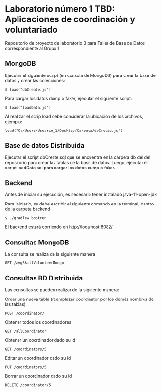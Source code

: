 # Laboratorio número 1 TBD: Aplicaciones de coordinación y voluntariado 
Repositorio de proyecto de laboratorio 3 para Taller de Base de Datos correspondiente al Grupo 1

## MongoDB

Ejecutar el siguiente script (en consola de MongoDB) para crear la base de datos y crear las colecciones:

```
$ load("dbCreate.js")
```

Para cargar los datos dump o faker, ejecutar el siguiente script:

```
$ load("loadData.js")
```

Al realizar el scrip load debe considerar la ubicacion de los archivos, ejemplo:

```
load("C:/Users/Usuario_1/Desktop/Carpeta/dbCreate.js")
```

## Base de datos Distribuida

Ejecutar el script dbCreate.sql que se encuentra en la carpeta db del del repositorio para crear las tablas de la base de datos. Luego, ejecutar el script loadData.sql para cargar los datos dump o faker.

## Backend
Antes de iniciar su ejecución, es necesario tener instalado java-11-open-jdk

Para iniciarlo, se debe escribir el siguiente comando en la terminal, dentro de la carpeta backend
```
$ ./gradlew bootrun
```
El backend estará corriendo en http://localhost:8082/

## Consultas MongoDB
La consulta se realiza de la siguiente manera
```
GET /avgSkillVolunteerMongo
```


## Consultas BD Distribuida
Las consultas se pueden realizar de la siguiente manera:

Crear una nueva tabla (reemplazar coordinator por los demás nombres de las tablas)
```
POST /coordinator/
```
Obtener todos los coordinadores
```
GET /allCoordinator
```
Obtener un coordinador dado su id
```
GET /coordinators/5
```
Editar un coordinador dado su id
```
PUT /coordinators/5
```
Borrar un coordinador dado su id
```
DELETE /coordinator/5
```

